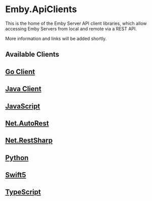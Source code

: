 # Emby.ApiClients

This is the home of the Emby Server API client libraries, which allow accessing Emby Servers from local and remote via a REST API.

More information and links will be added shortly.

## Available Clients

## [Go Client](Clients/Go/README.md)

## [Java Client](Clients/Java/README.md)

## [JavaScript](Clients/JavaScript/README.md)

## [Net.AutoRest](Clients/Net.AutoRest/README.md)

## [Net.RestSharp](Clients/Net.RestSharp/README.md)

## [Python](Clients/Python/README.md)

## [Swift5](Clients/Swift5/README.md)

## [TypeScript](Clients/TypeScript/README.md)

